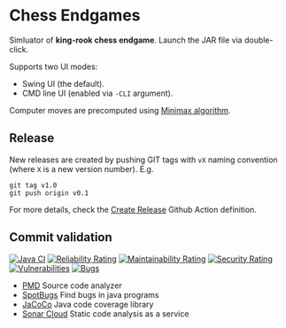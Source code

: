 # Chess Endgames

Simluator of **king-rook chess endgame**. Launch the JAR file via double-click.

Supports two UI modes:

* Swing UI (the default).
* CMD line UI (enabled via `-CLI` argument).

Computer moves are precomputed using [Minimax algorithm](https://en.wikipedia.org/wiki/Minimax).

## Release

New releases are created by pushing GIT tags with `vX` naming convention (where `X` is a new version number). E.g.

```
git tag v1.0
git push origin v0.1
```

For more details, check the [Create Release](https://github.com/dusan-rychnovsky/chess-endgames/blob/master/.github/workflows/create-release.yml) Github Action definition.

## Commit validation

[![Java CI](https://github.com/dusan-rychnovsky/chess-endgames/actions/workflows/verify-commit.yml/badge.svg?branch=master)](https://github.com/dusan-rychnovsky/chess-endgames/actions/workflows/verify-commit.yml)
[![Reliability Rating](https://sonarcloud.io/api/project_badges/measure?project=dusan-rychnovsky_chess-endgames&metric=reliability_rating)](https://sonarcloud.io/summary/new_code?id=dusan-rychnovsky_chess-endgames)
[![Maintainability Rating](https://sonarcloud.io/api/project_badges/measure?project=dusan-rychnovsky_chess-endgames&metric=sqale_rating)](https://sonarcloud.io/summary/new_code?id=dusan-rychnovsky_chess-endgames)
[![Security Rating](https://sonarcloud.io/api/project_badges/measure?project=dusan-rychnovsky_chess-endgames&metric=security_rating)](https://sonarcloud.io/summary/new_code?id=dusan-rychnovsky_chess-endgames)
[![Vulnerabilities](https://sonarcloud.io/api/project_badges/measure?project=dusan-rychnovsky_chess-endgames&metric=vulnerabilities)](https://sonarcloud.io/summary/new_code?id=dusan-rychnovsky_chess-endgames)
[![Bugs](https://sonarcloud.io/api/project_badges/measure?project=dusan-rychnovsky_chess-endgames&metric=bugs)](https://sonarcloud.io/summary/new_code?id=dusan-rychnovsky_chess-endgames)

* [PMD](https://pmd.github.io/) Source code analyzer
* [SpotBugs](https://spotbugs.github.io/) Find bugs in java programs
* [JaCoCo](https://www.eclemma.org/jacoco/) Java code coverage library
* [Sonar Cloud](https://sonarcloud.io/project/overview?id=dusan-rychnovsky_chess-endgames) Static code analysis as a service
